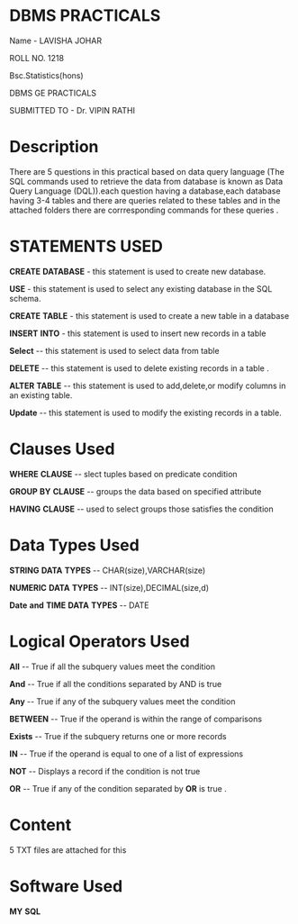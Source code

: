 # DBMS PRACTICALS 
Name - LAVISHA JOHAR 

ROLL NO. 1218

Bsc.Statistics(hons)

DBMS GE PRACTICALS

SUBMITTED TO - Dr. VIPIN RATHI

# Description 
There are 5 questions in this practical based on data query language (The SQL commands used to retrieve the data from database is known as Data Query Language (DQL)).each question having a database,each database having 3-4 tables and there are queries related to these tables and in the attached folders there are corrresponding commands for these queries .
# STATEMENTS USED
 **CREATE** **DATABASE** - this statement is used to create new database.
 
**USE** - this statement is used to select any existing database in the SQL schema.
 
**CREATE** **TABLE** - this statement is used to create a new table in a database 
 
**INSERT** **INTO** - this statement is used to insert new records in a table 
 
**Select** -- this statement is used to select data from table 

**DELETE** -- this statement is used to delete existing records in a table .

**ALTER** **TABLE** -- this statement is used to add,delete,or modify columns in an existing table.
 
**Update** -- this statement is used to modify the existing records in a table. 
# Clauses Used 
 **WHERE** **CLAUSE** -- slect tuples based on predicate condition 
 
**GROUP** **BY** **CLAUSE** -- groups the data based on specified attribute 
 
**HAVING** **CLAUSE** -- used to select groups those satisfies the condition 

# Data Types Used
 **STRING** **DATA** **TYPES** -- CHAR(size),VARCHAR(size)
 
**NUMERIC** **DATA** **TYPES** -- INT(size),DECIMAL(size,d)

**Date** **and** **TIME** **DATA** **TYPES** -- DATE 
# Logical Operators Used 
 **All** -- True if all the subquery values meet the condition 

**And** -- True if all the conditions separated by AND is true
 
**Any** -- True if any of the subquery values meet the condition 

**BETWEEN** -- True if the operand is within the range of comparisons

**Exists** -- True if the subquery returns one or more records
 
**IN** -- True if the operand is equal to one of a list of expressions 

**NOT** -- Displays a record if the condition is not true 

**OR** -- True if any of the condition separated by **OR** is true . 

# Content
5 TXT files are attached for this 

# Software Used 
 **MY** **SQL**

